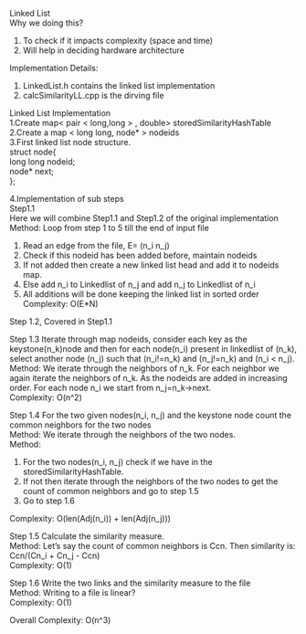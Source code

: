 Linked List<br>
Why we doing this?<br>
1. To check if it impacts complexity (space and time)<br>
2. Will help in deciding hardware architecture<br>

Implementation Details:<br>
1. LinkedList.h contains the linked list implementation<br>
2. calcSimilarityLL.cpp is the dirving file<br>

 
Linked List Implementation<br>
1.Create map< pair < long,long > , double> storedSimilarityHashTable<br>
2.Create a map < long long, node* > nodeids <br>
3.First linked list node structure.<br>
  struct node{<br>
    long long nodeid;<br>
    node* next;<br>
  };<br>

4.Implementation of sub steps<br>
Step1.1<br>
Here we will combine Step1.1 and Step1.2 of the original implementation<br>
Method: Loop from step 1 to 5 till the end of input file<br>
  1. Read an edge from the file, E= (n_i n_j)<br>
  2. Check if this nodeid has been added before, maintain nodeids<br>
  3. If not added then create a new linked list head and add it to nodeids map.<br>
  4. Else add n_i to Linkedlist of n_j and add n_j to Linkedlist of n_i<br>
  5. All additions will be done keeping the linked list in sorted order<br>
Complexity: O(E*N)<br>

Step  1.2, Covered in Step1.1<br>

Step 1.3 Iterate through map nodeids, consider each key as the keystone(n_k)node and then for each node(n_i) present in linkedlist of (n_k), select another node (n_j) such that (n_i!=n_k) and (n_j!=n_k) and (n_i  < n_j).<br>
Method: We iterate through the neighbors of n_k. For each neighbor we again iterate the neighbors of n_k. As the nodeids are added in increasing order. For each node n_i we start from n_j=n_k->next. <br>
Complexity: O(n^2)<br>

Step 1.4 For the two given nodes(n_i, n_j) and the keystone node count the common neighbors for the two nodes<br>
Method: We iterate through the neighbors of the two nodes.<br>
Method: 
  1. For the two nodes(n_i, n_j) check if we have in the storedSimilarityHashTable.<br>
  2. If not then iterate through the neighbors of the two nodes to get the count of common neighbors and go to step 1.5<br>
  3. Go to step 1.6<br>
   
Complexity: O(len(Adj(n_i)) + len(Adj(n_j)))<br>

Step 1.5 Calculate the similarity measure.<br>
Method: Let’s say the count of common neighbors is Ccn. Then similarity is:
		Ccn/(Cn_i + Cn_j - Ccn)<br>
Complexity: O(1)<br>

Step 1.6 Write the two links and the similarity measure to the file<br>
Method: Writing to a file is linear?<br>
Complexity: O(1)<br>

Overall Complexity: O(n^3)<br>
